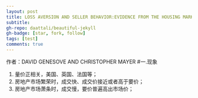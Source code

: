 ```yaml
---
layout: post
title: LOSS AVERSION AND SELLER BEHAVIOR:EVIDENCE FROM THE HOUSING MARKET
subtitle: 
gh-repo: daattali/beautiful-jekyll
gh-badge: [star, fork, follow]
tags: [test]
comments: true
---
```

作者：DAVID GENESOVE AND CHRISTOPHER MAYER
#一.现象
1. 量价正相关，美国、英国、法国等；
2. 房地产市场繁荣时，成交快、成交价接近或者高于要价；
3. 房地产市场萧条时，成交慢，要价普遍高出市场价；
